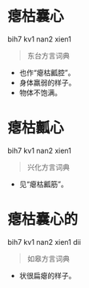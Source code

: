 # 瘪枯囊心
bih7 kv1 nan2 xien1
> 东台方言词典
- 也作“瘪枯瓤腔”。
- 身体羸弱的样子。
- 物体不饱满。

# 瘪枯瓤心
bih7 kv1 nan2 xien1
> 兴化方言词典
- 见“瘪枯瓤筋”。

# 瘪枯囊心的
bih7 kv1 nan2 xien1 dii
> 如皋方言词典
- 状很扁瘪的样子。
